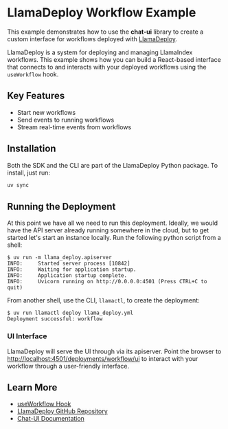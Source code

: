 # LlamaDeploy Workflow Example

This example demonstrates how to use the **chat-ui** library to create a custom interface for workflows deployed with [LlamaDeploy](https://github.com/run-llama/llama_deploy).

LlamaDeploy is a system for deploying and managing LlamaIndex workflows. This example shows how you can build a React-based interface that connects to and interacts with your deployed workflows using the `useWorkflow` hook.

## Key Features

- Start new workflows
- Send events to running workflows
- Stream real-time events from workflows

## Installation

Both the SDK and the CLI are part of the LlamaDeploy Python package. To install, just run:

```bash
uv sync
```

## Running the Deployment

At this point we have all we need to run this deployment. Ideally, we would have the API server already running
somewhere in the cloud, but to get started let's start an instance locally. Run the following python script
from a shell:

```
$ uv run -m llama_deploy.apiserver
INFO:     Started server process [10842]
INFO:     Waiting for application startup.
INFO:     Application startup complete.
INFO:     Uvicorn running on http://0.0.0.0:4501 (Press CTRL+C to quit)
```

From another shell, use the CLI, `llamactl`, to create the deployment:

```
$ uv run llamactl deploy llama_deploy.yml
Deployment successful: workflow
```

### UI Interface

LlamaDeploy will serve the UI through via its apiserver.
Point the browser to [http://localhost:4501/deployments/workflow/ui](http://localhost:4501/deployments/workflow/ui) to interact with your workflow through a user-friendly interface.

## Learn More

- [useWorkflow Hook](../../docs/chat-ui/hooks.mdx#useworkflow)
- [LlamaDeploy GitHub Repository](https://github.com/run-llama/llama_deploy)
- [Chat-UI Documentation](../../docs/chat-ui/)
